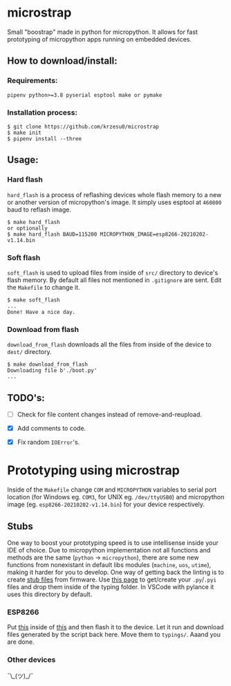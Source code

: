 # microstrap
Small "boostrap" made in python for micropython. It allows for fast prototyping of micropython apps running on embedded devices.

## How to download/install:

### Requirements:
```
pipenv python>=3.8 pyserial esptool make or pymake
```
### Installation process:
```
$ git clone https://github.com/krzesu0/microstrap
$ make init
$ pipenv install --three
```

## Usage:
### Hard flash
`hard_flash` is a process of reflashing devices whole flash memory to a new or another version of micropython's image. It simply uses esptool at `460800` baud to reflash image.
```
$ make hard_flash
or optionally
$ make hard_flash BAUD=115200 MICROPYTHON_IMAGE=esp8266-20210202-v1.14.bin
```

### Soft flash
`soft_flash` is used to upload files from inside of `src/` directory to device's flash memory. By default all files not mentioned in `.gitignore` are sent. Edit the `Makefile` to change it.

```
$ make soft_flash
...
Done! Have a nice day.
```
### Download from flash
`download_from_flash` downloads all the files from inside of the device to `dest/` directory.
```
$ make download_from_flash
Downloading file b'./boot.py'
...
```
## TODO's:
- [ ] Check for file content changes instead of remove-and-reupload.
- [x] Add comments to code.
- [x] Fix random `IOError`'s.


# Prototyping using microstrap

Inside of the `Makefile` change `COM` and `MICROPYTHON` variables to serial port location (for Windows eg. `COM3`, for UNIX eg. `/dev/ttyUSB0`) and micropython image (eg. `esp8266-20210202-v1.14.bin`) for your device respectively.

## Stubs
One way to boost your prototyping speed is to use intellisense inside your IDE of choice. Due to micropython implementation not all functions and methods are the same (`python` -> `micropython`), there are some new functions from nonexistant in default libs modules (`machine`, `uos`, `utime`), making it harder for you to develop. One way of getting back the linting is to create [stub files](https://www.python.org/dev/peps/pep-0561/) from firmware. Use [this page](https://github.com/Josverl/micropython-stubber) to get/create your `.py`/`.pyi` files and drop them inside of the typing folder. In VSCode with pylance it uses this directory by default.

### ESP8266
Put [this](https://raw.githubusercontent.com/Josverl/micropython-stubber/stub/esp8622/createstubs.py) inside of [this](https://python-minifier.com/) and then flash it to the device. Let it run and download files generated by the script back here. Move them to `typings/`. Aaand you are done.

### Other devices
¯\\\_(ツ)_/¯